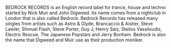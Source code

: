 BEDROCK RECORDS is an English record label for trance, house and techno started by Nick Muir and John Digweed. Its name comes from a nightclub in London that is also called Bedrock. Bedrock Records has released many singles from artists such as Astro & Glyde, Brancaccio & Aisher, Steve Lawler, Shmuel Flash, Steve Porter, Guy J, Henry Saiz, Stelios Vassiloudis, Electric Rescue, The Japanese Popstars and Jerry Bonham. Bedrock is also the name that Digweed and Muir use as their production moniker.
